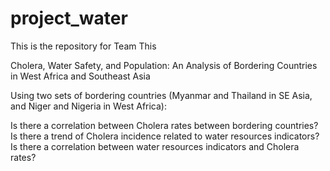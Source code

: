 # project_water
This is the repository for Team This

Cholera, Water Safety, and Population:
An Analysis of Bordering Countries in West Africa and Southeast Asia

Using two sets of bordering countries (Myanmar and Thailand in SE Asia, and Niger and Nigeria in West Africa):

Is there a correlation between Cholera rates between bordering countries?
Is there a trend of Cholera incidence related to water resources indicators?
Is there a correlation between water resources indicators and Cholera rates?